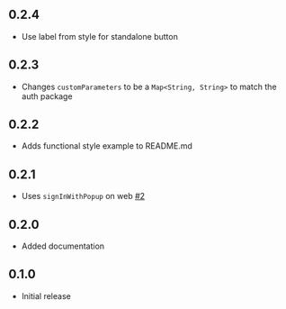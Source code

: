 ## 0.2.4
- Use label from style for standalone button

## 0.2.3
- Changes `customParameters` to be a `Map<String, String>` to match the auth package

## 0.2.2
- Adds functional style example to README.md

## 0.2.1
- Uses `signInWithPopup` on web [#2](https://github.com/IO-Design-Team/firebase_ui_oauth_oidc/pull/2)

## 0.2.0
- Added documentation

## 0.1.0
- Initial release

